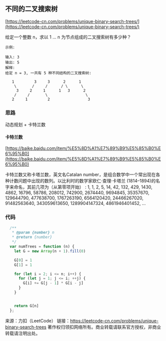 ## 不同的二叉搜索树
   
[https://leetcode-cn.com/problems/unique-binary-search-trees/](https://leetcode-cn.com/problems/unique-binary-search-trees/)

   
   
   
给定一个整数 n，求以 1 ... n 为节点组成的二叉搜索树有多少种？

```
示例:

输入: 3
输出: 5
解释:
给定 n = 3, 一共有 5 种不同结构的二叉搜索树:

   1         3     3      2      1
    \       /     /      / \      \
     3     2     1      1   3      2
    /     /       \                 \
   2     1         2                 3

```



### 思路

动态规划 + 卡特兰数


#### 卡特兰数
 
[https://baike.baidu.com/item/%E5%8D%A1%E7%89%B9%E5%85%B0%E6%95%B0](https://baike.baidu.com/item/%E5%8D%A1%E7%89%B9%E5%85%B0%E6%95%B0)


卡特兰数又称卡塔兰数，英文名Catalan number，是组合数学中一个常出现在各种计数问题中出现的数列。以比利时的数学家欧仁·查理·卡塔兰 (1814–1894)的名字来命名，其前几项为（从第零项开始） : 1, 1, 2, 5, 14, 42, 132, 429, 1430, 4862, 16796, 58786, 208012, 742900, 2674440, 9694845, 35357670, 129644790, 477638700, 1767263190, 6564120420, 24466267020, 91482563640, 343059613650, 1289904147324, 4861946401452, ...




### 代码


```javascript
  /**
   * @param {number} n
   * @return {number}
   */
  var numTrees = function (n) {
    let G = new Array(n + 1).fill(0)

    G[0] = 1
    G[1] = 1

    for (let i = 2; i <= n; i++) {
      for (let j = 1; j <= i; ++j) {
        G[i] += G[j - 1] * G[i - j]
      }
    }


    return G[n]
  };
```


来源：力扣（LeetCode）
链接：https://leetcode-cn.com/problems/unique-binary-search-trees
著作权归领扣网络所有。商业转载请联系官方授权，非商业转载请注明出处。
